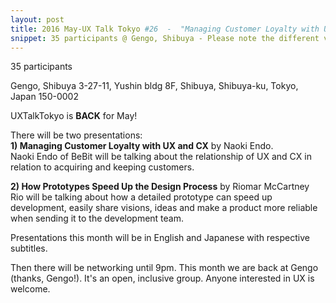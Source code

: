 ```yaml
---
layout: post
title: 2016 May-UX Talk Tokyo #26  -  "Managing Customer Loyalty with UX and CX" by Naoki Endo and "How Prototypes Speed Up the Design Process" by Riomar McCartney
snippet: 35 participants @ Gengo, Shibuya - Please note the different venue this time. The event will be free, but there will be no food or -
---
```

35 participants

Gengo, Shibuya 3-27-11, Yushin bldg 8F, Shibuya, Shibuya-ku, Tokyo, Japan 150-0002

UXTalkTokyo is <strong>BACK</strong> for May!

There will be two presentations:<br>
<strong>1) Managing Customer Loyalty with UX and CX</strong> by Naoki Endo.<br>
Naoki Endo of BeBit will be talking about the relationship of UX and CX in relation to acquiring and keeping customers. 

<strong>2) How Prototypes Speed Up the Design Process</strong> by Riomar McCartney<br>
Rio will be talking about how a detailed prototype can speed up development, easily share visions, ideas and make a product more reliable when sending it to the development team.  

Presentations this month will be in English and Japanese with respective subtitles.

Then there will be networking until 9pm. This month we are back at Gengo (thanks, Gengo!). It's an open, inclusive group. Anyone interested in UX is welcome.

